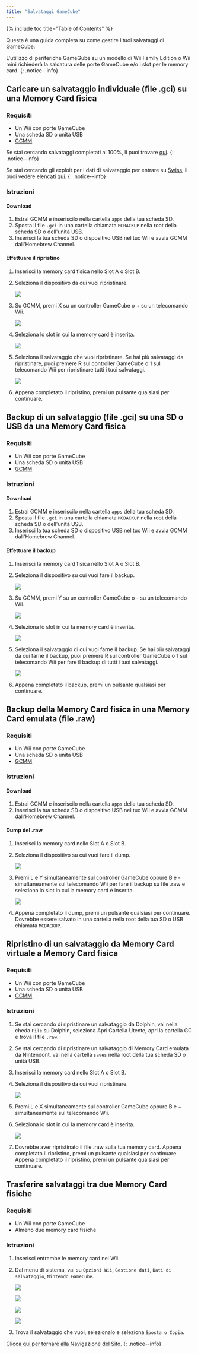 ```yaml
---
title: "Salvataggi GameCube"
---
```


{% include toc title="Table of Contents" %}

Questa è una guida completa su come gestire i tuoi salvataggi di GameCube.

L'utilizzo di periferiche GameGube su un modello di Wii Family Edition o Wii mini richiederà la saldatura delle porte GameCube e/o i slot per le memory card.
{: .notice--info}

## Caricare un salvataggio individuale (file .gci) su una Memory Card fisica

### Requisiti

* Un Wii con porte GameCube
* Una scheda SD o unità USB
* [GCMM](https://oscwii.org/library/app/gcmm)

Se stai cercando salvataggi completati al 100%, li puoi trovare [qui](https://gamefaqs.gamespot.com/).
{: .notice--info}

Se stai cercando gli exploit per i dati di salvataggio per entrare su [Swiss](https://github.com/emukidid/swiss-gc/releases), li puoi vedere elencati [qui](https://www.gc-forever.com/wiki/index.php?title=Booting_homebrew#Game_Save_Exploits).
{: .notice--info}

### Istruzioni

#### Download

1. Estrai GCMM e inseriscilo nella cartella `apps` della tua scheda SD.
1. Sposta il file `.gci` in una cartella chiamata `MCBACKUP` nella root della scheda SD o dell'unità USB.
1. Inserisci la tua scheda SD o dispositivo USB nel tuo Wii e avvia GCMM dall'Homebrew Channel.

#### Effettuare il ripristino

1. Inserisci la memory card fisica nello Slot A o Slot B.
1. Seleziona il dispositivo da cui vuoi ripristinare.

    ![](/images/homebrew/gcsaves/gcmm-select-device.jpg)

1. Su GCMM, premi X su un controller GameCube o + su un telecomando Wii.

    ![](/images/homebrew/gcsaves/gcmm-menu.jpg)

1. Seleziona lo slot in cui la memory card è inserita.

    ![](/images/homebrew/gcsaves/gcmm-mem-select.jpg)

1. Seleziona il salvataggio che vuoi ripristinare. Se hai più salvataggi da ripristinare, puoi premere R sul controller GameCube o 1 sul telecomando Wii per ripristinare tutti i tuoi salvataggi.

    ![](/images/homebrew/gcsaves/gcmm-select-save.jpg)

1. Appena completato il ripristino, premi un pulsante qualsiasi per continuare.

## Backup di un salvataggio (file .gci) su una SD o USB da una Memory Card fisica

### Requisiti

* Un Wii con porte GameCube
* Una scheda SD o unità USB
* [GCMM](https://oscwii.org/library/app/gcmm)

### Istruzioni

#### Download

1. Estrai GCMM e inseriscilo nella cartella `apps` della tua scheda SD.
1. Sposta il file `.gci` in una cartella chiamata `MCBACKUP` nella root della scheda SD o dell'unità USB.
1. Inserisci la tua scheda SD o dispositivo USB nel tuo Wii e avvia GCMM dall'Homebrew Channel.

#### Effettuare il backup

1. Inserisci la memory card fisica nello Slot A o Slot B.
1. Seleziona il dispositivo su cui vuoi fare il backup.

    ![](/images/homebrew/gcsaves/gcmm-select-device.jpg)

1. Su GCMM, premi Y su un controller GameCube o - su un telecomando Wii.

    ![](/images/homebrew/gcsaves/gcmm-menu.jpg)

1. Seleziona lo slot in cui la memory card è inserita.

    ![](/images/homebrew/gcsaves/gcmm-mem-select.jpg)

1. Seleziona il salvataggio di cui vuoi farne il backup. Se hai più salvataggi da cui farne il backup, puoi premere R sul controller GameCube o 1 sul telecomando Wii per fare il backup di tutti i tuoi salvataggi.

    ![](/images/homebrew/gcsaves/gcmm-select-save.jpg)

1. Appena completato il backup, premi un pulsante qualsiasi per continuare.

## Backup della Memory Card fisica in una Memory Card emulata (file .raw)

### Requisiti

* Un Wii con porte GameCube
* Una scheda SD o unità USB
* [GCMM](https://oscwii.org/library/app/gcmm)

### Istruzioni

#### Download

1. Estrai GCMM e inseriscilo nella cartella `apps` della tua scheda SD.
1. Inserisci la tua scheda SD o dispositivo USB nel tuo Wii e avvia GCMM dall'Homebrew Channel.

#### Dump del .raw

1. Inserisci la memory card nello Slot A o Slot B.
1. Seleziona il dispositivo su cui vuoi fare il dump.

    ![](/images/homebrew/gcsaves/gcmm-select-device.jpg)

1. Premi L e Y simultaneamente sul controller GameCube oppure B e - simultaneamente sul telecomando Wii per fare il backup su file .raw e seleziona lo slot in cui la memory card è inserita.

    ![](/images/homebrew/gcsaves/gcmm-mem-select.jpg)

1. Appena completato il dump, premi un pulsante qualsiasi per continuare. Dovrebbe essere salvato in una cartella nella root della tua SD o USB chiamata `MCBACKUP`.

## Ripristino di un salvataggio da Memory Card virtuale a Memory Card fisica

### Requisiti

* Un Wii con porte GameCube
* Una scheda SD o unità USB
* [GCMM](https://oscwii.org/library/app/gcmm)

### Istruzioni

1. Se stai cercando di ripristinare un salvataggio da Dolphin, vai nella cheda `File` su Dolphin, seleziona Apri Cartella Utente, apri la cartella GC e trova il file `.raw`.
1. Se stai cercando di ripristinare un salvataggio di Memory Card emulata da Nintendont, vai nella cartella `saves` nella root della tua scheda SD o unità USB.
1. Inserisci la memory card nello Slot A o Slot B.
1. Seleziona il dispositivo da cui vuoi ripristinare.

    ![](/images/homebrew/gcsaves/gcmm-select-device.jpg)

1. Premi L e X simultaneamente sul controller GameCube oppure B e + simultaneamente sul telecomando Wii.
1. Seleziona lo slot in cui la memory card è inserita.

    ![](/images/homebrew/gcsaves/gcmm-mem-select.jpg)

1. Dovrebbe aver ripristinato il file .raw sulla tua memory card. Appena completato il ripristino, premi un pulsante qualsiasi per continuare. Appena completato il ripristino, premi un pulsante qualsiasi per continuare.

## Trasferire salvataggi tra due Memory Card fisiche

### Requisiti

* Un Wii con porte GameCube
* Almeno due memory card fisiche

### Istruzioni

1. Inserisci entrambe le memory card nel Wii.
1. Dal menu di sistema, vai su `Opzioni Wii`, `Gestione dati`, `Dati di salvataggio`, `Nintendo GameCube`.

    ![](/images/homebrew/gcsaves/sysmenu.jpg) <br>

    ![](/images/homebrew/gcsaves/settings.jpg) <br>

    ![](/images/homebrew/gcsaves/data-management.jpg) <br>

    ![](/images/homebrew/gcsaves/save-data.jpg)

1. Trova il salvataggio che vuoi, selezionalo e seleziona `Sposta o Copia`.

[Clicca qui per tornare alla Navigazione del Sito.](navigazione-sito)
{: .notice--info}
